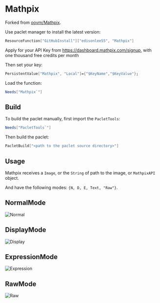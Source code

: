 # Mathpix

Forked from [oovm/Mathpix](https://github.com/oovm/Mathpix).

Use paclet manager to install the latest version:

```Mathematica
ResourceFunction["GitHubInstall"]["edisonlee55", "Mathpix"]
```

Apply for your API Key from https://dashboard.mathpix.com/signup, with one thousand free credits per month

Then set your key:

```Mathematica
PersistentValue["Mathpix", "Local"]={"$KeyName","$KeyValue"};
```

Load the function:

```Mathematica
Needs["Mathpix`"]
```

## Build

To build the paclet manually, first import the `PacletTools`:

```Mathematica
Needs["PacletTools`"]
```

Then build the paclet:

```Mathematica
PacletBuild["<path to the paclet source directory>"]
```

## Usage

Mathpix receives a `Image`, or the `String` of path to the image, or `MathpixAPI` object.

And have the following modes: `{N, D, E, Text, "Raw"}`.

## NormalMode

![Normal](https://i.loli.net/2018/12/01/5c0248400385c.png)

## DisplayMode

![Display](https://i.loli.net/2018/12/01/5c0248402b4b5.png)

## ExpressionMode

![Expression](https://i.loli.net/2018/12/01/5c02483fae878.png)

## RawMode

![Raw](https://i.loli.net/2018/12/01/5c024926664f1.png)
